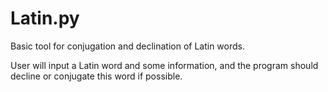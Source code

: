 # Latin.py
Basic tool for conjugation and declination of Latin words. 

User will input a Latin word and some information, and the program should decline or conjugate this word if possible.
